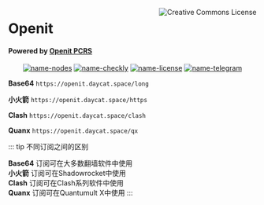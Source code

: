 <a rel="license" href="https://creativecommons.org/licenses/by-sa/4.0/deed.zh"><img align="right" alt="Creative Commons License" style="border-width:0" src="https://i.creativecommons.org/l/by-sa/4.0/80x15.png" /></a>

# Openit  

<h4> Powered by <a href="https://github.com/Openit-FQ/Openit-PCRS">Openit PCRS</a></h4>


<div align="center">

 [![name-nodes][svg-nodes]][git-nodes]
 [![name-checkly][svg-checkly]][git-checkly]
 [![name-license][svg-license]][git-license]
 [![name-telegram][svg-telegram]][telegram]
 <!--![刷新一下][svg-counter]-->

<!--此处隔开，不然无法正确编译；这是注释文本，不会显示-->

 [git-nodes]: https://github.com/yu-steven/openit/blob/main/url
 [git-license]: https://github.com/yu-steven/openit/blob/main/LICENSE
 [git-checkly]: https://openit.checklyhq.com
 [telegram]: https://t.me/ShareCentrePro
 [svg-license]: https://img.shields.io/badge/license-CC%20BY--SA%204.0-green.svg?style=plastic
 [svg-nodes]: https://github.com/yu-steven/openit/actions/workflows/Nodes.yaml/badge.svg?branch=main
 [svg-checkly]: https://api.checklyhq.com/v1/badges/checks/94ecef57-aedb-47e1-94d8-d8247ea02d9f?style=flat&theme=default&responseTime=true
 [svg-telegram]: https://img.shields.io/badge/Telegram-@ShareCentrePro-blue.svg?style=plastic
 <!--[svg-counter]: https://github-watch.vercel.app/api/counter-->

</div>


**Base64**
```https://openit.daycat.space/long```

**小火箭**
```https://openit.daycat.space/https```

**Clash**
```https://openit.daycat.space/clash```

**Quanx**
```https://openit.daycat.space/qx```

::: tip 不同订阅之间的区别 

**Base64** 订阅可在大多数翻墙软件中使用
<br>**小火箭** 订阅可在Shadowrocket中使用
<br>**Clash** 订阅可在Clash系列软件中使用
<br>**Quanx** 订阅可在Quantumult X中使用
:::

[about]: https://img.shields.io/badge/Telegram-@yusteven-blue.svg?style=plastic
[yusteven]: https://t.me/yusteven


